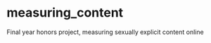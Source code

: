 measuring_content
=================

Final year honors project, measuring sexually explicit content online